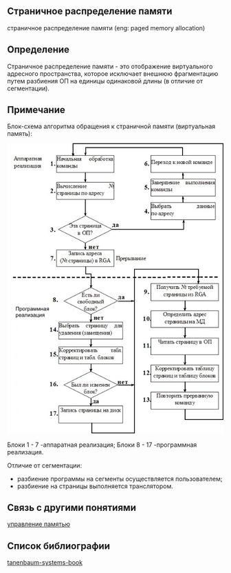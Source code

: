 ## Cтраничное распределение памяти
страничное распределение памяти (eng: paged memory allocation) 

## Определение
Страничное распределение памяти - это отображение виртуального адресного пространства, которое исключает внешнюю фрагментацию путем разбиения ОП на единицы одинаковой длины (в отличие от сегментации).


## Примечание
Блок-схема алгоритма обращения к страничной памяти (виртуальная память):

![ paged memory allocation](https://github.com/vernikkkkkkkkkkkkkkkkkkk/concept_new/blob/main/images/paged%20memory%20allocation.png)

Блоки 1 - 7 -аппаратная реализация;
Блоки 8 - 17 -программная реализация.

Отличие от сегментации:

- разбиение программы на сегменты осуществляется пользователем;
- разбиение на страницы выполняется транслятором.

## Cвязь с другими понятиями 

[управление памятью](https://github.com/vernikkkkkkkkkkkkkkkkkkk/concept_new/blob/main/concept/memory%20management.md)
## Список библиографии
[tanenbaum-systems-book](https://github.com/vernikkkkkkkkkkkkkkkkkkk/concept_new/blob/main/bibliography/tanenbaum-systems-book.md)
